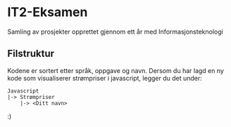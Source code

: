 # IT2-Eksamen

Samling av prosjekter opprettet gjennom ett år med Informasjonsteknologi

## Filstruktur

Kodene er sortert etter språk, oppgave og navn. Dersom du har lagd en ny kode som visualiserer strømpriser i javascript, legger du det under:

```
Javascript
|-> Strømpriser
    |-> <Ditt navn>
```

:)
